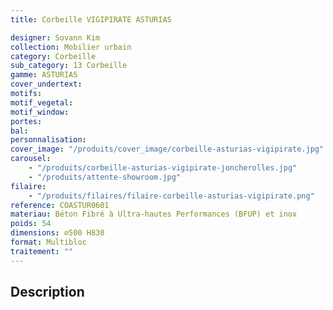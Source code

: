 ```yaml
---
title: Corbeille VIGIPIRATE ASTURIAS

designer: Sovann Kim
collection: Mobilier urbain
category: Corbeille
sub_category: 13 Corbeille
gamme: ASTURIAS
cover_undertext:
motifs:
motif_vegetal:
motif_window:
portes:
bal:
personnalisation:
cover_image: "/produits/cover_image/corbeille-asturias-vigipirate.jpg"
carousel:
    - "/produits/corbeille-asturias-vigipirate-joncherolles.jpg"
    - "/produits/attente-showroom.jpg"
filaire:
    - "/produits/filaires/filaire-corbeille-asturias-vigipirate.png"
reference: COASTUR0601
materiau: Béton Fibré à Ultra-hautes Performances (BFUP) et inox
poids: 54
dimensions: ⌀500 H830
format: Multibloc
traitement: ""
---
```


## Description
